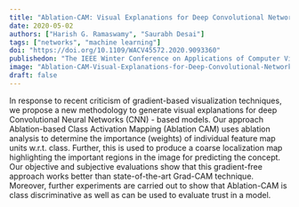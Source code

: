 ```yaml
---
title: "Ablation-CAM: Visual Explanations for Deep Convolutional Network via Gradient-free Localization"
date: 2020-05-02
authors: ["Harish G. Ramaswamy", "Saurabh Desai"]
tags: ["networks", "machine learning"]
doi: "https://doi.org/10.1109/WACV45572.2020.9093360"
publishedon: "The IEEE Winter Conference on Applications of Computer Vision"
image: "Ablation-CAM-Visual-Explanations-for-Deep-Convolutional-Network.png"
draft: false
---
```

In response to recent criticism of gradient-based visualization techniques, we propose a new methodology to generate visual explanations for deep Convolutional Neural Networks (CNN) - based models. Our approach Ablation-based Class Activation Mapping (Ablation CAM) uses ablation analysis to determine the importance (weights) of individual feature map units w.r.t. class. Further, this is used to produce a coarse localization map highlighting the important regions in the image for predicting the concept. Our objective and subjective evaluations show that this gradient-free approach works better than state-of-the-art Grad-CAM technique. Moreover, further experiments are carried out to show that Ablation-CAM is class discriminative as well as can be used to evaluate trust in a model.